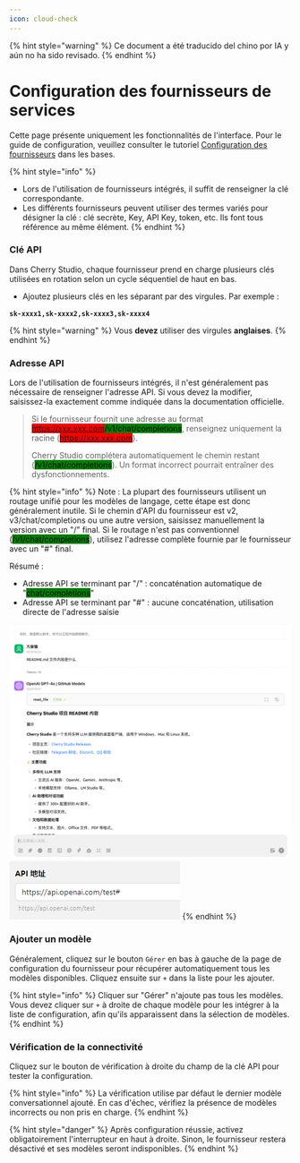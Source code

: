 ```yaml
---
icon: cloud-check
---
```


{% hint style="warning" %}
Ce document a été traducido del chino por IA y aún no ha sido revisado.
{% endhint %}

# Configuration des fournisseurs de services

Cette page présente uniquement les fonctionnalités de l'interface. Pour le guide de configuration, veuillez consulter le tutoriel [Configuration des fournisseurs](../../../pre-basic/providers/) dans les bases.

{% hint style="info" %}
* Lors de l'utilisation de fournisseurs intégrés, il suffit de renseigner la clé correspondante.
* Les différents fournisseurs peuvent utiliser des termes variés pour désigner la clé : clé secrète, Key, API Key, token, etc. Ils font tous référence au même élément.
{% endhint %}



### Clé API

Dans Cherry Studio, chaque fournisseur prend en charge plusieurs clés utilisées en rotation selon un cycle séquentiel de haut en bas.

* Ajoutez plusieurs clés en les séparant par des virgules. Par exemple :

<pre><code><strong>sk-xxxx1,sk-xxxx2,sk-xxxx3,sk-xxxx4
</strong></code></pre>

{% hint style="warning" %}
Vous **devez** utiliser des virgules **anglaises**.
{% endhint %}

### Adresse API

Lors de l'utilisation de fournisseurs intégrés, il n'est généralement pas nécessaire de renseigner l'adresse API. Si vous devez la modifier, saisissez-la exactement comme indiquée dans la documentation officielle.

> Si le fournisseur fournit une adresse au format <mark style="background-color:red;">https://xxx.xxx.com</mark><mark style="background-color:green;">/v1/chat/completions</mark>, renseignez uniquement la racine (<mark style="background-color:red;">https://xxx.xxx.com</mark>).
>
> Cherry Studio complétera automatiquement le chemin restant (<mark style="background-color:green;">/v1/chat/completions</mark>). Un format incorrect pourrait entraîner des dysfonctionnements.

{% hint style="info" %}
Note : La plupart des fournisseurs utilisent un routage unifié pour les modèles de langage, cette étape est donc généralement inutile. Si le chemin d'API du fournisseur est v2, v3/chat/completions ou une autre version, saisissez manuellement la version avec un "/" final. Si le routage n'est pas conventionnel (<mark style="background-color:green;">/v1/chat/completions</mark>), utilisez l'adresse complète fournie par le fournisseur avec un "#" final.

Résumé :
* Adresse API se terminant par "/" : concaténation automatique de "<mark style="background-color:green;">chat/completions</mark>"
* Adresse API se terminant par "#" : aucune concaténation, utilisation directe de l'adresse saisie

![](<../../../.gitbook/assets/image (1) (1) (1) (1) (1) (1).png>)![](<../../../.gitbook/assets/image (15).png>)
{% endhint %}



### Ajouter un modèle

Généralement, cliquez sur le bouton `Gérer` en bas à gauche de la page de configuration du fournisseur pour récupérer automatiquement tous les modèles disponibles. Cliquez ensuite sur `+` dans la liste pour les ajouter.

{% hint style="info" %}
Cliquer sur "Gérer" n'ajoute pas tous les modèles. Vous devez cliquer sur `+` à droite de chaque modèle pour les intégrer à la liste de configuration, afin qu'ils apparaissent dans la sélection de modèles.
{% endhint %}

### Vérification de la connectivité

Cliquez sur le bouton de vérification à droite du champ de la clé API pour tester la configuration.

{% hint style="info" %}
La vérification utilise par défaut le dernier modèle conversationnel ajouté. En cas d'échec, vérifiez la présence de modèles incorrects ou non pris en charge.
{% endhint %}

{% hint style="danger" %}
Après configuration réussie, activez obligatoirement l'interrupteur en haut à droite. Sinon, le fournisseur restera désactivé et ses modèles seront indisponibles.
{% endhint %}